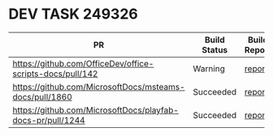# DEV TASK 249326

| PR  | Build Status | Build Report |
|---|---|---|
| https://github.com/OfficeDev/office-scripts-docs/pull/142 | Warning | [report](https://opbuildstorageprod.blob.core.windows.net/report/2020%5C7%5C8%5C918d1c35-f3a4-631b-1edf-a1a2af22eee5%5CPullRequest%5C202007080901215897-142%5Cworkflow_report.html?sv=2016-05-31&sr=b&sig=cWeq8xFi66xd1yLAjVax6%2FkyduiIh2f6QaRlTyEXtA8%3D&st=2020-07-08T08%3A56%3A52Z&se=2020-08-08T09%3A01%3A52Z&sp=r) |
| https://github.com/MicrosoftDocs/msteams-docs/pull/1860 | Succeeded | [report](https://opbuildstorageprod.blob.core.windows.net/report/2020%5C7%5C8%5Cd98cc23d-94e8-765b-0855-bdd8964dc537%5CPullRequest%5C202007080900434205-1860%5Cworkflow_report.html?sv=2016-05-31&sr=b&sig=%2Fs9M4SvsysIa5x1mZWz4NxO5tj%2FMujrqdHCBYX8cHVA%3D&st=2020-07-08T08%3A56%3A28Z&se=2020-08-08T09%3A01%3A28Z&sp=r) |
| https://github.com/MicrosoftDocs/playfab-docs-pr/pull/1244 | Succeeded | [report](https://opbuildstorageprod.blob.core.windows.net/report/2020%5C7%5C8%5C83fcc4d7-d542-daad-cb46-a80307aba18f%5CPullRequest%5C202007080850451605-1244%5Cworkflow_report.html?sv=2016-05-31&sr=b&sig=MSuY7la6BHiuLXN5EXTbbCpG97juMM%2BgH%2BTTCUPEIYY%3D&st=2020-07-08T08%3A46%3A36Z&se=2020-08-08T08%3A51%3A36Z&sp=r) |
